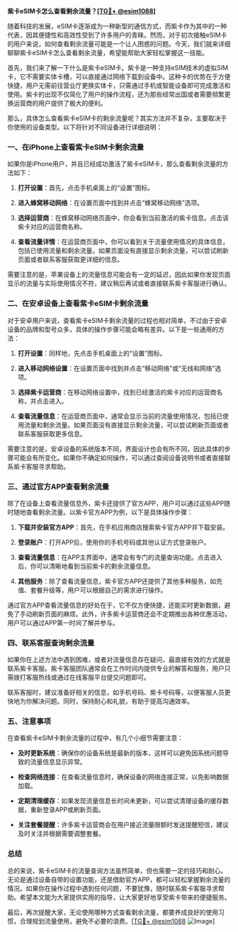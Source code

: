 **紫卡eSIM卡怎么查看剩余流量？[[TG💪+ @esim1088](https://t.me/s/esim1088)]**

随着科技的发展，eSIM卡逐渐成为一种新型的通信方式，而紫卡作为其中的一种代表，因其便捷性和高效性受到了许多用户的青睐。然而，对于初次接触eSIM卡的用户来说，如何查看剩余流量可能是一个让人困惑的问题。今天，我们就来详细聊聊紫卡eSIM卡怎么查看剩余流量，希望能帮助大家轻松掌握这一技能。

首先，我们来了解一下什么是紫卡eSIM卡。紫卡是一种支持eSIM技术的虚拟SIM卡，它不需要实体卡槽，可以直接通过网络下载到设备中。这种卡的优势在于方便快捷，用户无需前往营业厅更换实体卡，只需通过手机或智能设备即可完成激活和使用。紫卡的出现不仅简化了用户的操作流程，还为那些经常出国或者需要频繁更换运营商的用户提供了极大的便利。

那么，具体怎么查看紫卡eSIM卡的剩余流量呢？其实方法并不复杂，主要取决于你使用的设备类型。以下将针对不同设备进行详细说明：

### **一、在iPhone上查看紫卡eSIM卡剩余流量**

如果你是iPhone用户，并且已经成功激活了紫卡eSIM卡，那么查看剩余流量的方法如下：

1. **打开设置**：首先，点击手机桌面上的“设置”图标。
   
2. **进入蜂窝移动网络**：在设置页面中找到并点击“蜂窝移动网络”选项。

3. **选择运营商**：在蜂窝移动网络页面中，你会看到当前激活的紫卡信息。点击该紫卡对应的运营商名称。

4. **查看流量详情**：在运营商页面中，你可以看到关于流量使用情况的具体信息，包括已使用流量和剩余流量。如果页面没有直接显示剩余流量，可以尝试刷新页面或者联系客服获取更详细的信息。

需要注意的是，苹果设备上的流量信息可能会有一定的延迟，因此如果你发现页面显示的流量与实际使用情况不符，建议稍后再试或者直接联系紫卡客服进行确认。

### **二、在安卓设备上查看紫卡eSIM卡剩余流量**

对于安卓用户来说，查看紫卡eSIM卡剩余流量的过程也相对简单，不过由于安卓设备的品牌和型号众多，具体的操作步骤可能会略有差异。以下是一些通用的方法：

1. **打开设置**：同样地，先点击手机桌面上的“设置”图标。

2. **进入移动网络设置**：在设置页面中找到并点击“移动网络”或“无线和网络”选项。

3. **选择紫卡运营商**：在移动网络设置中，找到已经激活的紫卡对应的运营商名称，并点击进入。

4. **查看流量信息**：在运营商页面中，通常会显示当前的流量使用情况，包括已使用流量和剩余流量。如果页面没有直接显示剩余流量，可以尝试刷新页面或者联系客服获取更多信息。

需要注意的是，安卓设备的系统版本不同，界面设计也会有所不同，因此具体的步骤可能会有所变化。如果你不确定如何操作，可以通过查阅设备说明书或者直接联系紫卡客服寻求帮助。

### **三、通过官方APP查看剩余流量**

除了在设备上查看流量信息外，紫卡还提供了官方APP，用户可以通过这些APP随时随地查看剩余流量。以紫卡官方APP为例，以下是具体操作步骤：

1. **下载并安装官方APP**：首先，在手机应用商店搜索紫卡官方APP并下载安装。

2. **登录账户**：打开APP后，使用你的手机号码或其他认证方式登录账户。

3. **查看流量信息**：在APP主界面中，通常会有专门的流量查询功能。点击进入后，你可以清晰地看到当前紫卡的剩余流量信息。

4. **其他服务**：除了查看流量信息，紫卡官方APP还提供了其他多种服务，如充值、套餐升级等，用户可以根据自己的需求进行操作。

通过官方APP查看流量信息的好处在于，它不仅方便快捷，还能实时更新数据，避免了手动刷新页面的麻烦。此外，许多紫卡运营商还会不定期推出各种优惠活动，用户可以通过APP第一时间了解并参与。

### **四、联系客服查询剩余流量**

如果你在上述方法中遇到困难，或者对流量信息存在疑问，最直接有效的方式就是联系紫卡客服。紫卡客服团队通常会在工作时间内提供专业的解答和服务，用户只需拨打客服热线或通过在线客服平台提交问题即可。

联系客服时，建议准备好相关的信息，如手机号码、紫卡号码等，以便客服人员更快地为你解决问题。同时，保持耐心和礼貌，有助于提高沟通效率。

### **五、注意事项**

在查看紫卡eSIM卡剩余流量的过程中，有几个小细节需要注意：

- **及时更新系统**：确保你的设备系统是最新的版本，这样可以避免因系统问题导致的流量信息显示异常。
  
- **检查网络连接**：在查看流量信息时，确保设备的网络连接正常，以免影响数据加载。

- **定期清理缓存**：如果发现流量信息长时间未更新，可以尝试清理设备的缓存数据，重新登录APP或刷新页面。

- **关注套餐提醒**：许多紫卡运营商会在用户接近流量限额时发送提醒短信，建议及时关注并根据需要调整套餐。

### **总结**

总的来说，紫卡eSIM卡的流量查询方法虽然简单，但也需要一定的技巧和耐心。无论是通过设备自带的设置功能，还是借助官方APP，都可以轻松掌握剩余流量的情况。如果你在操作过程中遇到任何问题，不要犹豫，随时联系紫卡客服寻求帮助。希望本文能为大家提供实用的指导，让大家更好地享受紫卡带来的便捷服务。

最后，再次提醒大家，无论使用哪种方式查看剩余流量，都要养成良好的使用习惯，合理规划流量使用，避免不必要的浪费。[[TG💪+ @esim1088](https://t.me/s/esim1088) ![Image](https://i.postimg.cc/4NQfJmqS/Snipaste-2025-05-13-00-14-12.png)]